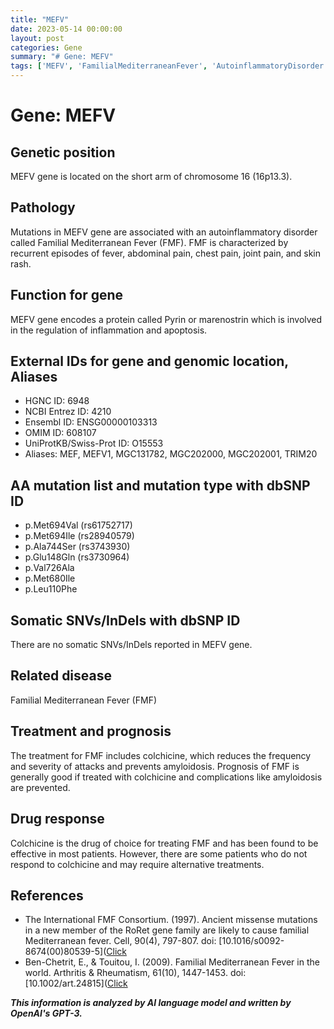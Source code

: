 ```yaml
---
title: "MEFV"
date: 2023-05-14 00:00:00
layout: post
categories: Gene
summary: "# Gene: MEFV"
tags: ['MEFV', 'FamilialMediterraneanFever', 'AutoinflammatoryDisorder', 'Pyrin', 'Colchicine', 'Mutation', 'Treatment', 'Prognosis']
---
```


# Gene: MEFV

## Genetic position
MEFV gene is located on the short arm of chromosome 16 (16p13.3).

## Pathology
Mutations in MEFV gene are associated with an autoinflammatory disorder called Familial Mediterranean Fever (FMF). FMF is characterized by recurrent episodes of fever, abdominal pain, chest pain, joint pain, and skin rash.

## Function for gene
MEFV gene encodes a protein called Pyrin or marenostrin which is involved in the regulation of inflammation and apoptosis. 

## External IDs for gene and genomic location, Aliases
- HGNC ID: 6948
- NCBI Entrez ID: 4210
- Ensembl ID: ENSG00000103313
- OMIM ID: 608107
- UniProtKB/Swiss-Prot ID: O15553
- Aliases: MEF, MEFV1, MGC131782, MGC202000, MGC202001, TRIM20

## AA mutation list and mutation type with dbSNP ID
- p.Met694Val (rs61752717)
- p.Met694Ile (rs28940579)
- p.Ala744Ser (rs3743930)
- p.Glu148Gln (rs3730964)
- p.Val726Ala
- p.Met680Ile
- p.Leu110Phe

## Somatic SNVs/InDels with dbSNP ID
There are no somatic SNVs/InDels reported in MEFV gene.

## Related disease
Familial Mediterranean Fever (FMF)

## Treatment and prognosis
The treatment for FMF includes colchicine, which reduces the frequency and severity of attacks and prevents amyloidosis. Prognosis of FMF is generally good if treated with colchicine and complications like amyloidosis are prevented.

## Drug response
Colchicine is the drug of choice for treating FMF and has been found to be effective in most patients. However, there are some patients who do not respond to colchicine and may require alternative treatments.

## References
- The International FMF Consortium. (1997). Ancient missense mutations in a new member of the RoRet gene family are likely to cause familial Mediterranean fever. Cell, 90(4), 797-807. doi: [10.1016/s0092-8674(00)80539-5]([Click](https://doi.org/10.1016/s0092-8674(00)80539-5)
- Ben-Chetrit, E., & Touitou, I. (2009). Familial Mediterranean Fever in the world. Arthritis & Rheumatism, 61(10), 1447-1453. doi: [10.1002/art.24815]([Click](https://doi.org/10.1002/art.24815)

**_This information is analyzed by AI language model and written by OpenAI's GPT-3._**